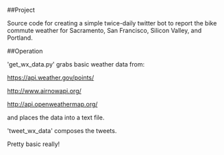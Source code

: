 ##Project

Source code for creating a simple twice-daily twitter bot to report the bike commute weather for Sacramento, San Francisco, Silicon Valley, and Portland.

##Operation

'get_wx_data.py' grabs basic weather data from:

https://api.weather.gov/points/

http://www.airnowapi.org/

http://api.openweathermap.org/

and places the data into a text file.

'tweet_wx_data' composes the tweets.

Pretty basic really!

